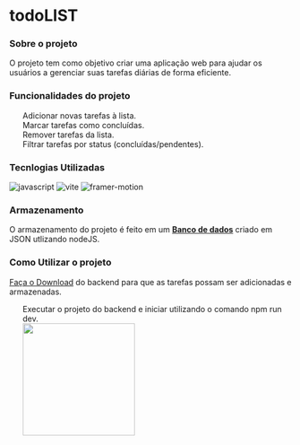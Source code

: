 # todoLIST

### Sobre o projeto
O projeto tem como objetivo criar uma aplicação web  para ajudar os usuários a gerenciar suas tarefas diárias de forma eficiente.

### Funcionalidades do projeto
<ul>
Adicionar novas tarefas à lista.
<br>
Marcar tarefas como concluídas.
<br>
Remover tarefas da lista.
<br>
Filtrar tarefas por status (concluídas/pendentes).
<br>
</ul>

### Tecnlogias Utilizadas
<img aling="center" src="https://img.shields.io/badge/JavaScript-323330?style=for-the-badge&logo=javascript&logoColor=F7DF1E" alt="javascript"/>
<img aling="center" src="https://img.shields.io/badge/Vite-B73BFE?style=for-the-badge&logo=vite&logoColor=FFD62E" alt="vite"/>
<img aling="center" src="https://img.shields.io/badge/Framer-black?style=for-the-badge&logo=framer&logoColor=blue" alt="framer-motion"/>

### Armazenamento
O armazenamento do projeto é feito em um **[Banco de dados](https://github.com/olvictor/backend-todolist)** criado em JSON utlizando nodeJS.


### Como Utilizar o projeto

[Faça o Download](https://github.com/olvictor/backend-todolist) do backend para que as tarefas possam ser adicionadas e armazenadas.
  <ul>
    Executar o projeto do backend e iniciar utilizando o comando npm run dev.
    <br>
     <img src="https://i.imgur.com/25hjnJu.png" width="200" /> 
  </ul>
